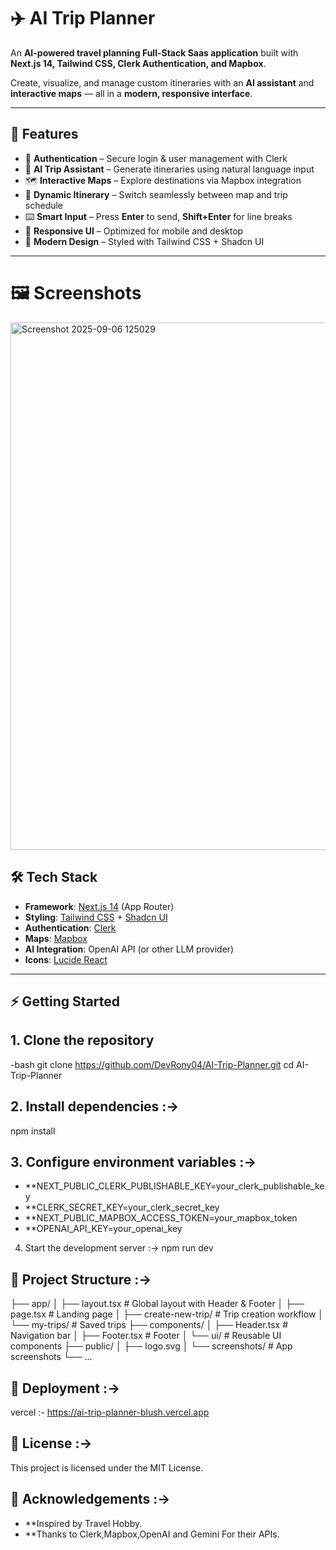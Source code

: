 # ✈️ AI Trip Planner

An **AI-powered travel planning Full-Stack Saas application** built with **Next.js 14, Tailwind CSS, Clerk Authentication, and Mapbox**.  

Create, visualize, and manage custom itineraries with an **AI assistant** and **interactive maps** — all in a **modern, responsive interface**.  

---


## 🚀 Features

- 🔑 **Authentication** – Secure login & user management with Clerk  
- 🤖 **AI Trip Assistant** – Generate itineraries using natural language input  
- 🗺 **Interactive Maps** – Explore destinations via Mapbox integration  
- 📅 **Dynamic Itinerary** – Switch seamlessly between map and trip schedule  
- ⌨️ **Smart Input** – Press **Enter** to send, **Shift+Enter** for line breaks  
- 📱 **Responsive UI** – Optimized for mobile and desktop  
- 🎨 **Modern Design** – Styled with Tailwind CSS + Shadcn UI  

---
# 🖼 Screenshots 

<img width="1821" height="844" alt="Screenshot 2025-09-06 125029" src="https://github.com/user-attachments/assets/3194fe7c-f3c2-48fe-b8e6-4ebeecfae8c3" />


## 🛠 Tech Stack

- **Framework**: [Next.js 14](https://nextjs.org/) (App Router)  
- **Styling**: [Tailwind CSS](https://tailwindcss.com/) + [Shadcn UI](https://ui.shadcn.com/)  
- **Authentication**: [Clerk](https://clerk.com/)  
- **Maps**: [Mapbox](https://mapbox.com/)  
- **AI Integration**: OpenAI API (or other LLM provider)  
- **Icons**: [Lucide React](https://lucide.dev/)  

---

## ⚡ Getting Started

## 1. Clone the repository
-bash
git clone https://github.com/DevRony04/AI-Trip-Planner.git
cd AI-Trip-Planner

## 2. Install dependencies :->
npm install

## 3. Configure environment variables :->
- **NEXT_PUBLIC_CLERK_PUBLISHABLE_KEY=your_clerk_publishable_key
- **CLERK_SECRET_KEY=your_clerk_secret_key
- **NEXT_PUBLIC_MAPBOX_ACCESS_TOKEN=your_mapbox_token
- **OPENAI_API_KEY=your_openai_key

4. Start the development server :->
npm run dev

## 📂 Project Structure :->
├── app/
│   ├── layout.tsx         # Global layout with Header & Footer
│   ├── page.tsx           # Landing page
│   ├── create-new-trip/   # Trip creation workflow
│   └── my-trips/          # Saved trips
├── components/
│   ├── Header.tsx         # Navigation bar
│   ├── Footer.tsx         # Footer
│   └── ui/                # Reusable UI components
├── public/
│   ├── logo.svg
│   └── screenshots/       # App screenshots
└── ...

## 🚀 Deployment :->
vercel :- https://ai-trip-planner-blush.vercel.app

## 📜 License :->
This project is licensed under the MIT License.

## 🙌 Acknowledgements :->
- **Inspired by Travel Hobby.
- **Thanks to Clerk,Mapbox,OpenAI and Gemini For their APIs.
